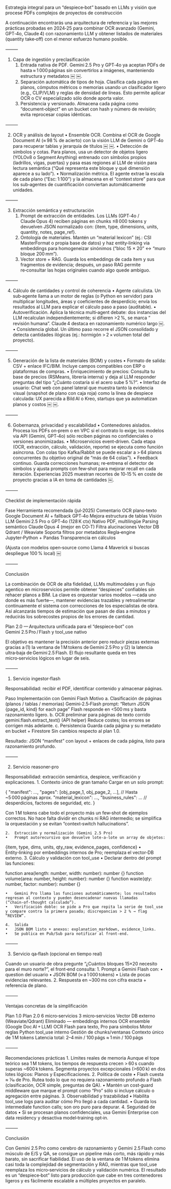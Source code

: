 Estrategia integral para un “despiece‑bot” basado en LLMs y visión que procese PDFs complejos de proyectos de construcción

A continuación encontrarás una arquitectura de referencia y las mejores prácticas probadas en 2024‑25 para combinar OCR avanzado (Gemini, GPT‑4o, Claude 4) con razonamiento LLM y obtener listados de materiales (quantity take‑off) con el menor esfuerzo humano posible.

⸻

1. Capa de ingestión y preclasificación
	1.	Entrada nativa de PDF. Gemini 2.5 Pro y GPT‑4o ya aceptan PDFs de hasta ≈ 1 000 páginas sin convertirlos a imágenes, manteniendo estructura y metadatos  ￼ ￼.
	2.	Separación automática de tipos de hoja. Clasifica cada página en planos, cómputos métricos o memorias usando un clasificador ligero (e.g., CLIP/VLM) y reglas de densidad de líneas. Esto permite aplicar OCR o CV especializado sólo donde aporta valor.
	3.	Persistencia y versionado. Almacena cada página como “document‑object” en un bucket con hash y número de revisión; evita reprocesar copias idénticas.

⸻

2. OCR y análisis de layout
	•	Ensemble OCR. Combina el OCR de Google Document AI (≈ 98 % de acierto) con la visión LLM de Gemini o GPT‑4o para recuperar tablas y jerarquía de títulos  ￼ ￼.
	•	Detección de símbolos y cotas. Para planos, usa un detector de objetos ligero (YOLOv8 o Segment Anything) entrenado con símbolos propios (ladrillos, vigas, puertas) y pasa esas regiones al LLM de visión para lectura semántica (“Qué representa este bloque y qué dimensión aparece a su lado”).
	•	Normalización métrica. El agente extrae la escala de cada plano (“Esc: 1:100”) y la almacena en el “context store” para que los sub‑agentes de cuantificación conviertan automáticamente unidades.

⸻

3. Extracción semántica y estructuración
	1.	Prompt de extracción de entidades. Los LLMs (GPT‑4o / Claude Opus 4) reciben páginas en chunks ≤8 000 tokens y devuelven JSON normalizado con: {item, type, dimensions, units, quantity, notes, page_ref}.
	2.	Ontología de materiales. Mantén un “material lexicon” (ej.: CSI MasterFormat o propia base de datos) y haz entity‑linking via embeddings para homogeneizar sinónimos (“bloc 15 × 20” ↔ “muro bloque 200 mm”).
	3.	Vector store + RAG. Guarda los embeddings de cada item y sus fragmentos de evidencia; después, un paso RAG permite re‑consultar las hojas originales cuando algo quede ambiguo.

⸻

4. Cálculo de cantidades y control de coherencia
	•	Agente calculista. Un sub‑agente llama a un motor de reglas (o Python en servidor) para multiplicar longitudes, áreas y coeficientes de desperdicio; envía los resultados al LLM para explicar el cálculo paso a paso (auditable).
	•	Autoverificación. Aplica la técnica multi‑agent debate: dos instancias del LLM recalculan independientemente; si difieren >2 %, se marca “ revisión humana”. Claude 4 destaca en razonamiento numérico largo  ￼.
	•	Consistencia global. Un último paso recorre el JSON consolidado y detecta cantidades ilógicas (ej.: hormigón > 2 × volumen total del proyecto).

⸻

5. Generación de la lista de materiales (BOM) y costes
	•	Formato de salida: CSV + enlace IFC/BIM. Incluye campos compatibles con ERP o plataformas de compras.
	•	Enriquecimiento de precios: Consulta tu base de precios (RSMeans, librería interna) y deja al LLM responder preguntas del tipo “¿Cuánto costaría si el acero sube 5 %?”.
	•	Interfaz de usuario: Chat web con panel lateral que muestra tanto la evidencia visual (snapshot de plano con caja roja) como la línea de despiece calculada: UX parecida a Bild AI o Kreo, startups que ya automatizan planos y costos  ￼ ￼.

⸻

6. Gobernanza, privacidad y escalabilidad
	•	Contenedores aislados. Procesa los PDFs on‑prem o en VPC si el contrato lo exige; los modelos vía API (Gemini, GPT‑4o) sólo reciben páginas no confidenciales o versiones anonimizadas.
	•	Microservicios event‑driven. Cada etapa (OCR, extracción, cálculo, validación, reporte) se ejecuta como función asíncrona. Con colas tipo Kafka/Rabbit se puede escalar a > 64 planos concurrentes (tu objetivo original de “más de 64 colas”).
	•	Feedback continuo. Guarda correcciones humanas; re‑entrena el detector de símbolos y ajusta prompts con few‑shot para mejorar recall en cada iteración. Experiencias 2025 muestran recortes de 10‑15 % en coste de proyecto gracias a IA en toma de cantidades  ￼.

⸻

Checklist de implementación rápida

Fase	Herramienta recomendada (jul‑2025)	Comentario
OCR plano­‑texto	Google Document AI + fallback GPT‑4o	Mejora estructura de tablas
Visión LLM	Gemini 2.5 Pro o GPT‑4o (128 K ctx)	Nativo PDF, multilingüe
Parsing semántico	Claude Opus 4 (mejor en CO‑T)	Filtra alucinaciones
Vector DB	Qdrant / Weaviate	Soporta filtros por metadatos
Regla‑engine	Jupyter‑Python + Pandas	Transparencia en cálculos

(Ajusta con modelos open‑source como Llama 4 Maverick si buscas despliegue 100 % local)  ￼

⸻

Conclusión

La combinación de OCR de alta fidelidad, LLMs multimodales y un flujo agentico en microservicios permite obtener “despieces” confiables sin rehacer planos a BIM. La clave es orquestar varios modelos —cada uno donde es más fuerte—, mantener evidencias trazables y retroalimentar continuamente el sistema con correcciones de los especialistas de obra. Así alcanzarás tiempos de estimación que pasan de días a minutos y reducirás los sobrecostes propios de los errores de cantidad.

Plan 2.0 — Arquitectura unificada para el “despiece‑bot” con Gemini 2.5 Pro / Flash y tool_use nativo

El objetivo es mantener la precisión anterior pero reducir piezas externas gracias a (1) la ventana de 1 M tokens de Gemini 2.5 Pro y (2) la latencia ultra‑baja de Gemini 2.5 Flash. El flujo resultante queda en tres micro‑servicios lógicos en lugar de seis.

⸻

1. Servicio ingestor‑flash

Responsabilidad: recibir el PDF, identificar contenido y almacenar páginas.

Paso	Implementación con Gemini Flash	Motivo
a. Clasificación de páginas (planos / tablas / memorias)	Gemini‑2.5‑Flash prompt: “Return JSON {page_id, kind} for each page”	Flash responde en <500 ms y basta razonamiento ligero.
b. OCR preliminar para páginas de texto corrido	gemini.flash.extract_text() (API helper)	Reduce costes; los errores se corrigen más adelante.
c. Persistencia	Guarda cada página y su metadato en bucket + Firestore	Sin cambios respecto al plan 1.0.

Resultado: JSON “manifest” con layout + enlaces de cada página, listo para razonamiento profundo.

⸻

2. Servicio reasoner‑pro

Responsabilidad: extracción semántica, despiece, verificación y explicaciones.
	1.	Contexto único de gran tamaño
Cargar en un solo prompt:

{
  "manifest": …,
  "pages": [obj_page_1, obj_page_2, …],         // Hasta ~5 000 páginas aprox.
  "material_lexicon": …,
  "business_rules": …             // desperdicios, factores de seguridad, etc.
}

Con 1 M tokens cabe todo el proyecto más un few‑shot de ejemplos correctos. No hace falta dividir en chunks ni RAG intermedio; se simplifica la orquestación y se evitan “context‑switch hallucinations”.

	2.	Extracción y normalización (Gemini 2.5 Pro)
	•	Prompt autorecursivo que devuelve lote‑a‑lote un array de objetos:
{item, type, dims, units, qty_raw, evidence_pages, confidence}
	•	Entity‑linking por embeddings internos de Pro; reemplaza el vector‑DB externo.
	3.	Cálculo y validación con tool_use
	•	Declarar dentro del prompt las funciones:

function area(length: number, width: number): number {}
function volume(area: number, height: number): number {}
function waste(qty: number, factor: number): number {}


	•	Gemini Pro llama las funciones automáticamente; los resultados regresan al contexto y pueden desencadenar nuevas llamadas (“chain‑of‑thought calculado”).
	•	Verificación doble: se pide a Pro que repita la serie de tool_use y compare contra la primera pasada; discrepancias > 2 % → flag “REVIEW”.

	4.	Salida
	•	JSON BOM listo + anexos: explanation_markdown, evidence_links.
	•	Se publica en Pub/Sub para notificar al front‑end.

⸻

3. Servicio qa‑flash (opcional en tiempo real)

Cuando un usuario de obra pregunte “¿Cuántos bloques 15×20 necesito para el muro norte?”, el front‑end consulta:
	1.	Prompt a Gemini Flash con:
	•	question del usuario
	•	JSON BOM (≈ a 1 000 tokens)
	•	Lista de pocas evidencias relevantes.
	2.	Respuesta en ~300 ms con cifra exacta + referencia de plano.

⸻

Ventajas concretas de la simplificación

Plan 1.0	Plan 2.0
6 micro‑servicios	3 micro‑servicios
Vector DB externo (Weaviate/Qdrant)	Eliminado — embeddings internos
OCR ensemble (Google Doc AI + LLM)	OCR Flash para texto, Pro para símbolos
Motor reglas Python	tool_use interno
Gestión de chunks/ventanas	Contexto único de 1 M tokens
Latencia total: 2–4 min / 100 págs	≈ 1 min / 100 págs


⸻

Recomendaciones prácticas
	1.	Límites reales de memoria
Aunque el tope teórico sea 1 M tokens, los tiempos de respuesta crecen > 60 s cuando superas ~600 k tokens. Segmenta proyectos excepcionales (>600 k) en dos lotes lógicos: Planos y Especificaciones.
	2.	Política de coste
	•	Flash cuesta ≈ ⅒ de Pro. Rutea todo lo que no requiera razonamiento profundo a Flash (clasificación, OCR simple, preguntas de QA).
	•	Mantén un cost‑guard middleware que marque el prompt como “Pro” sólo si incluye cálculo o agregación entre páginas.
	3.	Observabilidad y trazabilidad
	•	Habilita tool_use logs para auditar cómo Pro llegó a cada cantidad.
	•	Guarda los intermediate function calls; son oro puro para depurar.
	4.	Seguridad de datos
	•	Si se procesan planos confidenciales, usa Gemini Enterprise con data residency y desactiva model‑training opt‑in.

⸻

Conclusión

Con Gemini 2.5 Pro como cerebro de razonamiento y Gemini 2.5 Flash como músculo de E/S y QA, se consigue un pipeline más corto, más rápido y más barato, sin sacrificar fiabilidad. El uso de la ventana de 1 M tokens elimina casi toda la complejidad de segmentación y RAG, mientras que tool_use reemplaza los micro‑servicios de cálculo y validación numérica. El resultado es un “despiece‑bot” listo para producción que cabe en tres contenedores ligeros y es fácilmente escalable a múltiples proyectos en paralelo.